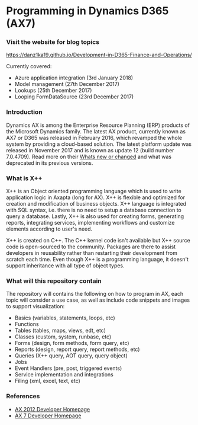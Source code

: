 # Programming in Dynamics D365 (AX7)

### Visit the website for blog topics

https://danz1ka19.github.io/Development-in-D365-Finance-and-Operations/

Currently covered:

- Azure application integration (3rd January 2018)
- Model management (27th December 2017)
- Lookups (25th December 2017)
- Looping FormDataSource (23rd December 2017)

### Introduction

Dynamics AX is among the Enterprise Resource Planning (ERP) products of the Microsoft Dynamics family. The latest AX product, currently known as AX7 or D365 was released in February 2016, which revamped the whole system by providing a cloud-based solution. The latest platform update was released in November 2017 and is known as update 12 (build number 7.0.4709). Read more on their [Whats new or changed](https://docs.microsoft.com/en-us/dynamics365/unified-operations/dev-itpro/get-started/whats-new-changed) and what was deprecated in its previous versions.

### What is X++

X++ is an Object oriented programming language which is used to write application logic in Axapta (long for AX). X++ is flexible and optimized for creation and modification of business objects. X++ language is integrated with SQL syntax, i.e. there is no need to setup a database connection to query a database. Lastly, X++ is also used for creating forms, generating reports, integrating services, implementing workflows and customize elements according to user's need. 

X++ is created on C++. The C++ kernel code isn't available but X++ source code is open-sourced to the community. Packages are there to assist developers in reusability rather than restarting their development from scratch each time. Even though X++ is a programming language, it doesn't support inheritance with all type of object types. 


### What will this repository contain

The repository will contains the following on how to program in AX, each topic will consider a use case, as well as include code snippets and images to support visualization:

- Basics (variables, statements, loops, etc)
- Functions
- Tables (tables, maps, views, edt, etc)
- Classes (custom, system, runbase, etc)
- Forms (design, form methods, form query, etc)
- Reports (design, report query, report methods, etc)
- Queries (X++ query, AOT query, query object)
- Jobs
- Event Handlers (pre, post, triggered events)
- Service implementation and integrations
- Filing (xml, excel, text, etc)

### References

- [AX 2012 Developer Homepage](https://msdn.microsoft.com/en-us/library/hh881815.aspx)
- [AX 7 Developer Homepage](https://docs.microsoft.com/en-us/dynamics365/unified-operations/dev-itpro/dev-tools/developer-home-page)
